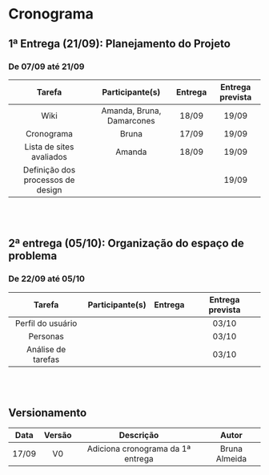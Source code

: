 # Cronograma

## 1ª Entrega (21/09): Planejamento do Projeto
### De 07/09 até 21/09
|             Tarefa              |     Participante(s)       |Entrega|Entrega prevista|
|:-------------------------------:|:-------------------------:|:-----:|:--------------:|
|              Wiki               | Amanda, Bruna, Damarcones | 18/09 |     19/09      |
|           Cronograma            |         Bruna             | 17/09 |     19/09      |
|    Lista de sites avaliados     |         Amanda            | 18/09 |     19/09      |
|Definição dos processos de design|                           |       |     19/09      |

<br> </br>

## 2ª entrega (05/10): Organização do espaço de problema
### De 22/09 até 05/10
|Tarefa|Participante(s)|Entrega|Entrega prevista|
|:----:|:-------------:|:-----:|:--------------:|
|Perfil do usuário|||03/10|
|Personas|||03/10|
|Análise de tarefas|||03/10|

<br> </br>

## Versionamento

| Data | Versão |           Descrição             |    Autor    |
|:----:|:------:|:-------------------------------:|:-----------:|
|17/09 |V0      |Adiciona cronograma da 1ª entrega|Bruna Almeida|
